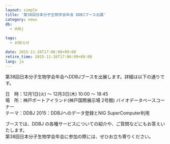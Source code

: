 ```yaml
---
layout: simple
title: '第38回日本分子生物学会年会 DDBJブース出展'
category: news
db:
  - ddbj

tags:
  - お知らせ

date: 2015-11-26T17:06:09+09:00
retire_time: 2015-11-26T17:06:09+09:00
lang: ja
---
```


<p>第38回日本分子生物学会年会へDDBJブースを出展します。詳細は以下の通りです。</p>

<p><span class="font-bold">日　時：</span>12月1日(火) ～ 12月3日(木) 10:00 ～ 18:45<br><span class="font-bold">場　所：</span>神戸ポートアイランド(神戸国際展示場 2号館) バイオデータベースコーナー<br><span class="font-bold">テーマ：</span>DDBJ 2015：DDBJへのデータ登録とNIG SuperComputer利用</p>

<p>ブースでは、DDBJ の各種サービスについての紹介や、ご質問などにもお答えいたします。<br>第38回日本分子生物学会年会に参加の際には、ぜひお立ち寄りください。</p>
